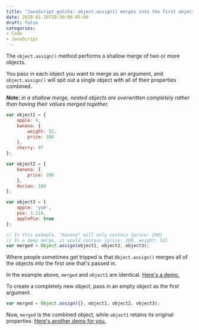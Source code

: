 ```yaml
---
title: "JavaScript gotcha: object.assign() merges into the first object"
date: 2020-01-16T10:30:00-05:00
draft: false
categories:
- Code
- JavaScript
---
```


The `object.assign()` method performs a shallow merge of two or more objects.

You pass in each object you want to merge as an argument, and `object.assign()` will spit out a single object with all of their properties combined.

*__Note:__ in a shallow merge, nested objects are overwritten completely rather than having their values merged together.*

```js
var object1 = {
	apple: 0,
	banana: {
		weight: 52,
		price: 100
	},
	cherry: 97
};

var object2 = {
	banana: {
		price: 200
	},
	durian: 100
};

var object3 = {
	apple: 'yum',
	pie: 3.214,
	applePie: true
};

// In this example, "banana" will only contain {price: 200}
// In a deep merge, it would contain {price: 200, weight: 52}
var merged = Object.assign(object1, object2, object3);
```

Where people sometimes get tripped is that `Object.assign()` merges all of the objects *into* the first one that's passed in.

In the example above, `merged` and `object1` are identical. [Here's a demo.](https://codepen.io/cferdinandi/pen/gObdXvX)

To create a completely new object, pass in an empty object as the first argument.

```js
var merged = Object.assign({}, object1, object2, object3);
```

Now, `merged` is the combined object, while `object1` retains its original properties. [Here's another demo for you.](https://codepen.io/cferdinandi/pen/NWPLwYB)